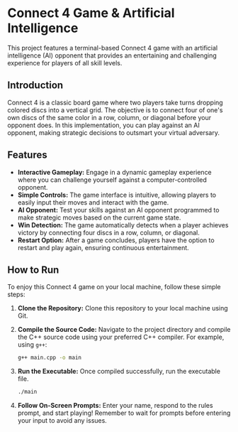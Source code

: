 # Connect 4 Game & Artificial Intelligence

This project features a terminal-based Connect 4 game with an artificial intelligence (AI) opponent that provides an entertaining and challenging experience for players of all skill levels.

## Introduction

Connect 4 is a classic board game where two players take turns dropping colored discs into a vertical grid. The objective is to connect four of one's own discs of the same color in a row, column, or diagonal before your opponent does. In this implementation, you can play against an AI opponent, making strategic decisions to outsmart your virtual adversary.

## Features

- **Interactive Gameplay:** Engage in a dynamic gameplay experience where you can challenge yourself against a computer-controlled opponent.
- **Simple Controls:** The game interface is intuitive, allowing players to easily input their moves and interact with the game.
- **AI Opponent:** Test your skills against an AI opponent programmed to make strategic moves based on the current game state.
- **Win Detection:** The game automatically detects when a player achieves victory by connecting four discs in a row, column, or diagonal.
- **Restart Option:** After a game concludes, players have the option to restart and play again, ensuring continuous entertainment.

## How to Run

To enjoy this Connect 4 game on your local machine, follow these simple steps:

1. **Clone the Repository:** Clone this repository to your local machine using Git.

2. **Compile the Source Code:** Navigate to the project directory and compile the C++ source code using your preferred C++ compiler. For example, using `g++`:
    ```bash
    g++ main.cpp -o main
    ```

3. **Run the Executable:** Once compiled successfully, run the executable file.
    ```bash
    ./main
    ```

4. **Follow On-Screen Prompts:** Enter your name, respond to the rules prompt, and start playing! Remember to wait for prompts before entering your input to avoid any issues.
